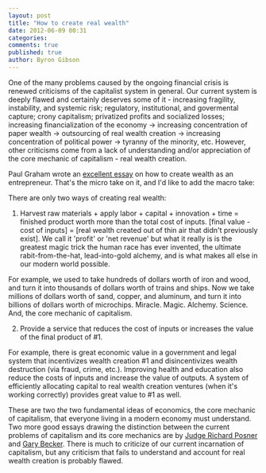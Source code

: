 ```yaml
---
layout: post
title: "How to create real wealth"
date: 2012-06-09 00:31
categories: 
comments: true
published: true
author: Byron Gibson
---
```

One of the many problems caused by the ongoing financial crisis is renewed criticisms of the capitalist system in general.  Our current system is deeply flawed and certainly deserves some of it - increasing fragility, instability, and systemic risk; regulatory, institutional, and govermental capture; crony capitalism; privatized profits and socialized losses; increasing financialization of the economy -> increasing concentration of paper wealth -> outsourcing of real wealth creation -> increasing concentration of political power -> tyranny of the minority, etc.  However, other criticisms come from a lack of understanding and/or appreciation of the core mechanic of capitalism - real wealth creation.

Paul Graham wrote an [excellent essay][3] on how to create wealth as an entrepreneur.  That's the micro take on it, and I'd like to add the macro take:

There are only two ways of creating real wealth:

1.  Harvest raw materials + apply labor + capital + innovation + time = finished product worth more than the total cost of inputs.  [final value - cost of inputs] = [real wealth created out of thin air that didn't previously exist].  We call it 'profit' or 'net revenue' but what it really is is the greatest magic trick the human race has ever invented, the ultimate rabit-from-the-hat, lead-into-gold alchemy, and is what makes all else in our modern world possible.

For example, we used to take hundreds of dollars worth of iron and wood, and turn it into thousands of dollars worth of trains and ships.  Now we take millions of dollars worth of sand, copper, and aluminum, and turn it into billions of dollars worth of microchips.  Miracle.  Magic.  Alchemy.  Science.  And, the core mechanic of capitalism.

2.  Provide a service that reduces the cost of inputs or increases the value of the final product of #1.

For example, there is great economic value in a government and legal system that incentivizes wealth creation #1 and disincentivizes wealth destruction (via fraud, crime, etc.).  Improving health and education also reduce the costs of inputs and increase the value of outputs.  A system of efficiently allocating capital to real wealth creation ventures (when it's working correctly) provides great value to #1 as well.

These are two *the* two fundamental ideas of economics, the core mechanic of capitalism, that everyone living in a modern economy must understand.  Two more good essays drawing the distinction between the current problems of capitalism and its core mechanics are by [Judge Richard Posner][1] and [Gary Becker][2].  There is much to criticize of our current incarnation of capitalism, but any criticism that fails to understand and account for real wealth creation is probably flawed.


[1]:    http://www.becker-posner-blog.com/2012/06/capitalismposner.html
[2]:    http://www.becker-posner-blog.com/2012/06/profits-competition-and-social-welfare-becker.html
[3]:    http://www.paulgraham.com/wealth.html
